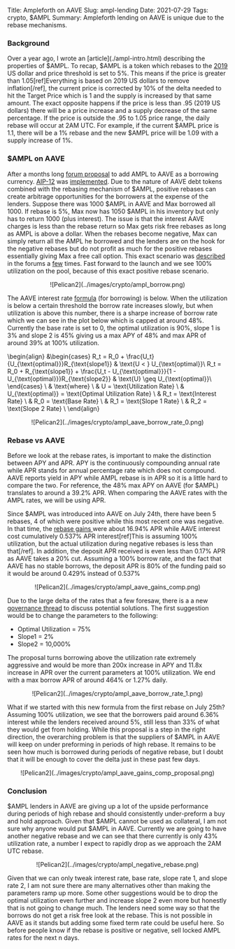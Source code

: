 Title: Ampleforth on AAVE
Slug: ampl-lending
Date: 2021-07-29
Tags: crypto, $AMPL
Summary: Ampleforth lending on AAVE is unique due to the rebase mechanisms.

<h3>Background</h3>
Over a year ago, I wrote an [article](./ampl-intro.html) describing the properties of $AMPL. 
To recap, $AMPL is a token which rebases to the <a href="https://www.bea.gov/data/personal-consumption-expenditures-price-index" target="_blank">2019</a> US dollar and price threshold is set to 5%.
This means if the price is greater than 1.05[ref]Everything is based on 2019 US dollars to remove inflation[/ref], the current price is corrected by 10% of the delta needed to hit the Target Price which is 1 and the supply is increased by that same amount.
The exact opposite happens if the price is less than .95 (2019 US dollars) there will be a price increase and a supply decrease of the same percentage.
If the price is outside the .95 to 1.05 price range, the daily rebase will occur at 2AM UTC.
For example, if the current $AMPL price is 1.1, there will be a 1% rebase and the new $AMPL price will be 1.09 with a supply increase of 1%.

<h3>$AMPL on AAVE</h3>
<p>
After a months long <a href="https://governance.aave.com/t/proposal-add-support-for-ampl/854" target="_blank">forum proposal</a> to add AMPL to AAVE as a borrowing currency. <a href="https://aave.github.io/aip/AIP-12/" target="_blank">AIP-12</a> was <a href="https://twitter.com/AmpleforthOrg/status/1419041391590592512" target="_blank">implemented</a>.
Due to the nature of AAVE debt tokens combined with the rebasing mechanism of $AMPL, positive rebases can create arbitrage opportunities for the borrowers at the expense of the lenders.
Suppose there was 1000 $AMPL in AAVE and Max borrowed all 1000.
If rebase is 5%, Max now has 1050 $AMPL in his inventory but only has to return 1000 (plus interest).
The issue is that the interest AAVE charges is less than the rebase return so Max gets risk free rebases as long as AMPL is above a dollar. 
When the rebases become negative, Max can simply return all the AMPL he borrowed and the lenders are on the hook for the negative rebases but do not profit as much for the positive rebases essentially giving Max a free call option.
This exact scenario was <a href="https://governance.aave.com/t/proposal-add-support-for-ampl/854/80" target="_blank">described</a> in the forums a <a href="https://governance.aave.com/t/proposal-add-support-for-ampl/854/87" target="_blank">few</a> times.
Fast forward to the launch and we see 100% utilization on the pool, because of this exact positive rebase scenario.
</p>

<center>
![Pelican2](../images/crypto/ampl_borrow.png)
</center>

<p>
The AAVE interest rate <a href="https://docs.aave.com/risk/liquidity-risk/borrow-interest-rate#interest-rate-model" target="_blank">formula</a> (for borrowing) is below.
When the utilization is below a certain threshold the borrow rate increases slowly, but when utilization is above this number, there is a sharpe increase of borrow rate which we can see in the plot below which is capped at around 48%.
Currently the base rate is set to 0, the optimal utilization is 90%, slope 1 is 3% and slope 2 is 45% giving us a max APY of 48% and max APR of around 39% at 100% utilization.
</p>

\begin{align}
	&\begin{cases}
      R_t = R_0 + \frac{U_t}{U_{\text{optimal}}}R_{\text{slope1}} & \text{U < } U_{\text{optimal}}\\
      R_t = R_0 + R_{\text{slope1}} + \frac{U_t - U_{\text{optimal}}}{1 - U_{\text{optimal}}}R_{\text{slope2}} & \text{U} \geq U_{\text{optimal}}\\
    \end{cases}    \\
& \text{where}  \\
& U = \text{Utilization Rate} \\
& U_{\text{optimal}} = \text{Optimal Utilization Rate} \\
& R_t = \text{Interest Rate} \\
& R_0 = \text{Base Rate} \\
& R_1 = \text{Slope 1 Rate} \\
& R_2 = \text{Slope 2 Rate} \\
\end{align}


<center>
![Pelican2](../images/crypto/ampl_aave_borrow_rate_0.png)
</center>

<h3>Rebase vs AAVE</h3>
<p>
Before we look at the rebase rates, is important to make the distinction between APY and APR.
APY is the continuously compounding annual rate while APR stands for annual percentage rate which does not compound.
AAVE reports yield in APY while AMPL rebase is in APR so it is a little hard to compare the two. 
For reference, the 48% max APY on AAVE (for $AMPL) translates to around a 39.2% APR.
When comparing the AAVE rates with the AMPL rates, we will be using APR.
</p>

<p>
Since $AMPL was introduced into AAVE on July 24th, there have been 5 rebases, 4 of which were positive while this most recent one was negative.
In that time, the <a href="https://www.coin-tools.com/ampl/ampl-rebase-history/" target="_blank">rebase gains </a> were about 16.94% APR while AAVE interest cost cumulatively 0.537% APR interest[ref]This is assuming 100% utilization, but the actual utilization during negative rebases is less than that[/ref].
In addition, the deposit APR received is even less than 0.17% APR as AAVE takes a 20% cut. 
Assuming a 100% borrow rate, and the fact that AAVE has no stable borrows, the deposit APR is 80% of the funding paid so it would be around 0.429% instead of 0.537%
</p>

<center>
![Pelican2](../images/crypto/ampl_aave_gains_comp.png)
</center>

<p>
Due to the large delta of the rates that a few foresaw, there is a a new <a href="https://governance.aave.com/t/arc-raise-ampl-maximum-interest-rate/4996" target="_blank">governance thread</a> to discuss potential solutions.
The first suggestion would be to change the parameters to the following:
<ul>
  <li>Optimal Utilization = 75%</li>
  <li>Slope1 = 2%</li>
  <li>Slope2 = 10,000%</li>
</ul>
The proposal turns borrowing above the utilization rate extremely aggressive and would be more than 200x increase in APY and 11.8x increase in APR over the current parameters at 100% utilization. 
We end with a max borrow APR of around 464% or 1.27% daily. 
</p>

<center>
![Pelican2](../images/crypto/ampl_aave_borrow_rate_1.png)
</center>

<p>
What if we started with this new formula from the first rebase on July 25th? 
Assuming 100% utilization, we see that the borrowers paid around 6.36% interest while the lenders received around 5%, still less than 33% of what they would get from holding.
While this proposal is a step in the right direction, the overarching problem is that the suppliers of $AMPL in AAVE will keep on under preforming in periods of high rebase.
It remains to be seen how much is borrowed during periods of negative rebase, but I doubt that it will be enough to cover the delta just in these past few days.
</p>

<center>
![Pelican2](../images/crypto/ampl_aave_gains_comp_proposal.png)
</center>

<h3>Conclusion</h3>
<p>
$AMPL lenders in AAVE are giving up a lot of the upside performance during periods of high rebase and should consistently under-preform a buy and hold approach.
Given that $AMPL cannot be used as collateral, I am not sure why anyone would put $AMPL in AAVE. 
Currently we are going to have another negative rebase and we can see that there currently is only 43% utilization rate, a number I expect to rapidly drop as we approach the 2AM UTC rebase.
</p>

<center>
![Pelican2](../images/crypto/ampl_negative_rebase.png)
</center>

<p>
Given that we can only tweak interest rate, base rate, slope rate 1, and slope rate 2, I am not sure there are many alternatives other than making the parameters ramp up more.
Some other suggestions would be to drop the optimal utilization even further and increase slope 2 even more but honestly that is not going to change much.
The lenders need some way so that the borrows do not get a risk free look at the rebase. 
This is not possible in AAVE as it stands but adding some fixed term rate could be useful here.
So before people know if the rebase is positive or negative, sell locked AMPL rates for the next n days.
</p>
